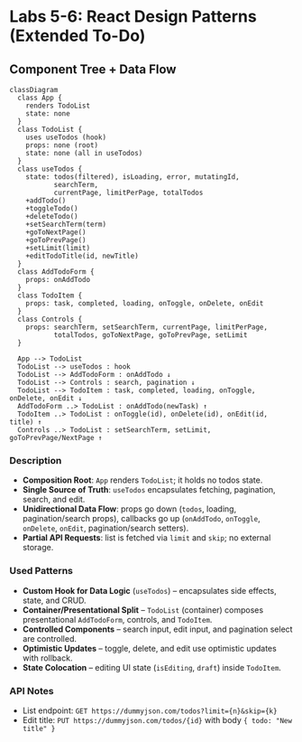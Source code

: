 # Labs 5-6: React Design Patterns (Extended To-Do)

## Component Tree + Data Flow

```mermaid
classDiagram
  class App {
    renders TodoList
    state: none
  }
  class TodoList {
    uses useTodos (hook)
    props: none (root)
    state: none (all in useTodos)
  }
  class useTodos {
    state: todos(filtered), isLoading, error, mutatingId,
           searchTerm,
           currentPage, limitPerPage, totalTodos
    +addTodo()
    +toggleTodo()
    +deleteTodo()
    +setSearchTerm(term)
    +goToNextPage()
    +goToPrevPage()
    +setLimit(limit)
    +editTodoTitle(id, newTitle)
  }
  class AddTodoForm {
    props: onAddTodo
  }
  class TodoItem {
    props: task, completed, loading, onToggle, onDelete, onEdit
  }
  class Controls {
    props: searchTerm, setSearchTerm, currentPage, limitPerPage,
           totalTodos, goToNextPage, goToPrevPage, setLimit
  }

  App --> TodoList
  TodoList --> useTodos : hook
  TodoList --> AddTodoForm : onAddTodo ↓
  TodoList --> Controls : search, pagination ↓
  TodoList --> TodoItem : task, completed, loading, onToggle, onDelete, onEdit ↓
  AddTodoForm ..> TodoList : onAddTodo(newTask) ↑
  TodoItem ..> TodoList : onToggle(id), onDelete(id), onEdit(id, title) ↑
  Controls ..> TodoList : setSearchTerm, setLimit, goToPrevPage/NextPage ↑
```

### Description

- **Composition Root**: `App` renders `TodoList`; it holds no todos state.
- **Single Source of Truth**: `useTodos` encapsulates fetching, pagination, search, and edit.
- **Unidirectional Data Flow**: props go down (`todos`, loading, pagination/search props), callbacks go up (`onAddTodo`, `onToggle`, `onDelete`, `onEdit`, pagination/search setters).
- **Partial API Requests**: list is fetched via `limit` and `skip`; no external storage.

### Used Patterns

- **Custom Hook for Data Logic** (`useTodos`) – encapsulates side effects, state, and CRUD.
- **Container/Presentational Split** – `TodoList` (container) composes presentational `AddTodoForm`, controls, and `TodoItem`.
- **Controlled Components** – search input, edit input, and pagination select are controlled.
- **Optimistic Updates** – toggle, delete, and edit use optimistic updates with rollback.
- **State Colocation** – editing UI state (`isEditing`, `draft`) inside `TodoItem`.

### API Notes

- List endpoint: `GET https://dummyjson.com/todos?limit={n}&skip={k}`
- Edit title: `PUT https://dummyjson.com/todos/{id}` with body `{ todo: "New title" }`
